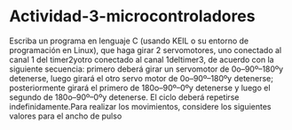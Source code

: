 # Actividad-3-microcontroladores

Escriba un programa en lenguaje C (usando KEIL o su entorno de programación en Linux), que haga girar 2 servomotores, uno conectado al canal 1 del timer2yotro conectado al canal 1deltimer3, de acuerdo con la siguiente secuencia: primero deberá girar un servomotor de 0o–90º–180ºy detenerse, luego girará el otro servo motor de 0o–90º–180ºy detenerse; posteriormente girará el primero de 180o–90º–0ºy detenerse y luego el segundo de 180o–90º–0ºy detenerse. El ciclo deberá repetirse indefinidamente.Para realizar los movimientos, considere los siguientes valores para el ancho de pulso
